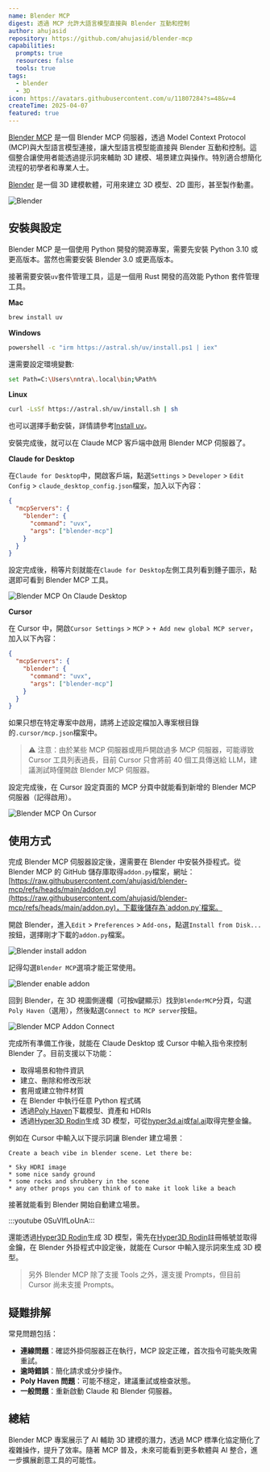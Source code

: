 ```yaml
---
name: Blender MCP
digest: 透過 MCP 允許大語言模型直接與 Blender 互動和控制
author: ahujasid
repository: https://github.com/ahujasid/blender-mcp
capabilities:
  prompts: true
  resources: false
  tools: true
tags:
  - blender
  - 3D
icon: https://avatars.githubusercontent.com/u/11807284?s=48&v=4
createTime: 2025-04-07
featured: true
---
```


[Blender MCP](https://github.com/ahujasid/blender-mcp) 是一個 Blender MCP 伺服器，透過 Model Context Protocol (MCP)與大型語言模型連接，讓大型語言模型能直接與 Blender 互動和控制。這個整合讓使用者能透過提示詞來輔助 3D 建模、場景建立與操作。特別適合想簡化流程的初學者和專業人士。

[Blender](https://www.blender.org/) 是一個 3D 建模軟體，可用來建立 3D 模型、2D 圖形，甚至製作動畫。

![Blender](/images/blender.png)

## 安裝與設定

Blender MCP 是一個使用 Python 開發的開源專案，需要先安裝 Python 3.10 或更高版本。當然也需要安裝 Blender 3.0 或更高版本。

接著需要安裝`uv`套件管理工具，這是一個用 Rust 開發的高效能 Python 套件管理工具。

**Mac**

```bash
brew install uv
```

**Windows**

```bash
powershell -c "irm https://astral.sh/uv/install.ps1 | iex"
```

還需要設定環境變數:

```bash
set Path=C:\Users\nntra\.local\bin;%Path%
```

**Linux**

```bash
curl -LsSf https://astral.sh/uv/install.sh | sh
```

也可以選擇手動安裝，詳情請參考[Install uv](https://docs.astral.sh/uv/getting-started/installation/)。

安裝完成後，就可以在 Claude MCP 客戶端中啟用 Blender MCP 伺服器了。

**Claude for Desktop**

在`Claude for Desktop`中，開啟客戶端，點選`Settings` > `Developer` > `Edit Config` > `claude_desktop_config.json`檔案，加入以下內容：

```json
{
  "mcpServers": {
    "blender": {
      "command": "uvx",
      "args": ["blender-mcp"]
    }
  }
}
```

設定完成後，稍等片刻就能在`Claude for Desktop`左側工具列看到錘子圖示，點選即可看到 Blender MCP 工具。

![Blender MCP On Claude Desktop](/images/blender-mcp-on-claude-desktop.png)

**Cursor**

在 Cursor 中，開啟`Cursor Settings` > `MCP` > `+ Add new global MCP server`，加入以下內容：

```json
{
  "mcpServers": {
    "blender": {
      "command": "uvx",
      "args": ["blender-mcp"]
    }
  }
}
```

如果只想在特定專案中啟用，請將上述設定檔加入專案根目錄的`.cursor/mcp.json`檔案中。

> ⚠️ 注意：由於某些 MCP 伺服器或用戶開啟過多 MCP 伺服器，可能導致 Cursor 工具列表過長，目前 Cursor 只會將前 40 個工具傳送給 LLM，建議測試時僅開啟 Blender MCP 伺服器。

設定完成後，在 Cursor 設定頁面的 MCP 分頁中就能看到新增的 Blender MCP 伺服器（記得啟用）。

![Blender MCP On Cursor](/images/blender-mcp-on-cursor.png)

## 使用方式

完成 Blender MCP 伺服器設定後，還需要在 Blender 中安裝外掛程式。從 Blender MCP 的 GitHub 儲存庫取得`addon.py`檔案，網址：[https://raw.githubusercontent.com/ahujasid/blender-mcp/refs/heads/main/addon.py](https://raw.githubusercontent.com/ahujasid/blender-mcp/refs/heads/main/addon.py)，下載後儲存為`addon.py`檔案。

開啟 Blender，進入`Edit` > `Preferences` > `Add-ons`，點選`Install from Disk...`按鈕，選擇剛才下載的`addon.py`檔案。

![Blender install addon](/images/blender-install-addon.png)

記得勾選`Blender MCP`選項才能正常使用。

![Blender enable addon](/images/blender-enable-addon.png)

回到 Blender，在 3D 視圖側邊欄（可按`N`鍵顯示）找到`BlenderMCP`分頁，勾選`Poly Haven`（選用），然後點選`Connect to MCP server`按鈕。

![Blender MCP Addon Connect](/images/blender-mcp-addon-connect.png)

完成所有準備工作後，就能在 Claude Desktop 或 Cursor 中輸入指令來控制 Blender 了。目前支援以下功能：

- 取得場景和物件資訊
- 建立、刪除和修改形狀
- 套用或建立物件材質
- 在 Blender 中執行任意 Python 程式碼
- 透過[Poly Haven](https://polyhaven.com/)下載模型、資產和 HDRIs
- 透過[Hyper3D Rodin](https://hyper3d.ai/)生成 3D 模型，可從[hyper3d.ai](https://hyper3d.ai/)或[fal.ai](https://fal.ai/)取得完整金鑰。

例如在 Cursor 中輸入以下提示詞讓 Blender 建立場景：

```
Create a beach vibe in blender scene. Let there be:

* Sky HDRI image
* some nice sandy ground
* some rocks and shrubbery in the scene
* any other props you can think of to make it look like a beach
```

接著就能看到 Blender 開始自動建立場景。

:::youtube 0SuVIfLoUnA:::

還能透過[Hyper3D Rodin](https://hyper3d.ai/)生成 3D 模型，需先在[Hyper3D Rodin](https://hyper3d.ai/)註冊帳號並取得金鑰，在 Blender 外掛程式中設定後，就能在 Cursor 中輸入提示詞來生成 3D 模型。

> 另外 Blender MCP 除了支援 Tools 之外，還支援 Prompts，但目前 Cursor 尚未支援 Prompts。

## 疑難排解

常見問題包括：

- **連線問題**：確認外掛伺服器正在執行，MCP 設定正確，首次指令可能失敗需重試。
- **逾時錯誤**：簡化請求或分步操作。
- **Poly Haven 問題**：可能不穩定，建議重試或檢查狀態。
- **一般問題**：重新啟動 Claude 和 Blender 伺服器。

## 總結

Blender MCP 專案展示了 AI 輔助 3D 建模的潛力，透過 MCP 標準化協定簡化了複雜操作，提升了效率。隨著 MCP 普及，未來可能看到更多軟體與 AI 整合，進一步擴展創意工具的可能性。
